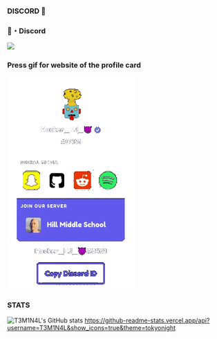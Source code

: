 ### DISCORD 👋


 <h3>🌙・Discord</h3>
 <a href="https://discord.com/users/861917446750863402">
  <img src="https://lanyard.cnrad.dev/api/861917446750863402">
</a>  
<h3>Press gif for website of the profile card</h3>
 <a href="https://t3m1n4l.github.io/ejdiscordprofile.github.io/">
  <img src="https://raw.githubusercontent.com/T3M1N4L/LOGO/main/discordprofile.gif">
</a>




### STATS

![T3M1N4L's GitHub stats](https://github-readme-stats.vercel.app/api?username=T3M1N4L&show_icons=true&theme=tokyonight)
https://github-readme-stats.vercel.app/api?username=T3M1N4L&show_icons=true&theme=tokyonight


